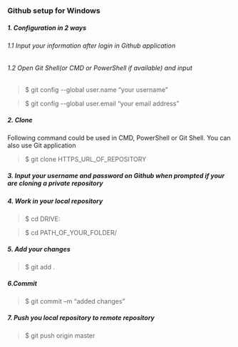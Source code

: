 ### Github setup for Windows

##### 1. Configuration in 2 ways
###### 1.1 Input your information after login in Github application
###### 1.2 Open Git Shell(or CMD or PowerShell if available) and input

>$ git config --global user.name “your username”

>$ git config --global user.email “your email address”

##### 2. Clone

Following command could be used in CMD, PowerShell or Git Shell. You can also use Git application

>$ git clone HTTPS_URL_OF_REPOSITORY

##### 3. Input your username and password on Github when prompted if your are cloning a private repository

##### 4. Work in your local repository

>$ cd DRIVE:

>$ cd PATH_OF_YOUR_FOLDER/

##### 5. Add your changes 

>$ git add .

##### 6.Commit

>$ git commit –m “added changes”

##### 7. Push you local repository to remote repository

>$ git push origin master
